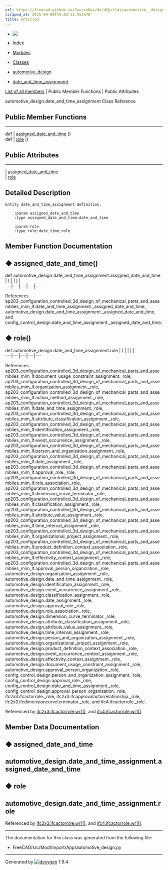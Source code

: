 ```yaml
---
url: https://freecad.github.io/SourceDoc/de/d2e/classautomotive__design_1_1date__and__time__assignment.html
scraped_at: 2025-09-08T15:03:13.551470
title: Untitled
---
```


  * [ ![](https://www.freecad.org/svg/logo-freecad.svg) ](https://freecadweb.org "FreeCAD")
  * [Index](../../index.html "Index")
  * [Modules](../../modules.html "Modules list")
  * [Classes](../../annotated.html "Annotated list")

  * [automotive_design](../../d4/ddf/namespaceautomotive__design.html)
  * [date_and_time_assignment](../../de/d2e/classautomotive__design_1_1date__and__time__assignment.html)

[List of all members](../../da/d33/classautomotive__design_1_1date__and__time__assignment-members.html) | Public Member Functions | Public Attributes

automotive_design.date_and_time_assignment Class Reference

##  Public Member Functions  
  
---  
def | [assigned_date_and_time](../../de/d2e/classautomotive__design_1_1date__and__time__assignment.html#a7b3c256c2bb5213822d8d826732eb4b9) ()  
def | [role](../../de/d2e/classautomotive__design_1_1date__and__time__assignment.html#aea27bcfe1837e2721e355538a8ecf889) ()  
  
##  Public Attributes  
  
---  
|
[assigned_date_and_time](../../de/d2e/classautomotive__design_1_1date__and__time__assignment.html#a060c5038d63b7def43bcf4f8b1b0619e)  
|
[role](../../de/d2e/classautomotive__design_1_1date__and__time__assignment.html#a5a977193352f7071bcab1702a8fb2a89)  
  
## Detailed Description

    
    
    Entity date_and_time_assignment definition.
    
        :param assigned_date_and_time
        :type assigned_date_and_time:date_and_time
    
        :param role
        :type role:date_time_role

## Member Function Documentation

## ◆ assigned_date_and_time()

def automotive_design.date_and_time_assignment.assigned_date_and_time  | ( | | ) |   
---|---|---|---|---  
  
References
ap203_configuration_controlled_3d_design_of_mechanical_parts_and_assemblies_mim_lf.date_and_time_assignment._assigned_date_and_time,
automotive_design.date_and_time_assignment._assigned_date_and_time, and
config_control_design.date_and_time_assignment._assigned_date_and_time.

## ◆ role()

def automotive_design.date_and_time_assignment.role  | ( | | ) |   
---|---|---|---|---  
  
References
ap203_configuration_controlled_3d_design_of_mechanical_parts_and_assemblies_mim_lf.document_usage_constraint_assignment._role,
ap203_configuration_controlled_3d_design_of_mechanical_parts_and_assemblies_mim_lf.organization_assignment._role,
ap203_configuration_controlled_3d_design_of_mechanical_parts_and_assemblies_mim_lf.action_method_assignment._role,
ap203_configuration_controlled_3d_design_of_mechanical_parts_and_assemblies_mim_lf.date_and_time_assignment._role,
ap203_configuration_controlled_3d_design_of_mechanical_parts_and_assemblies_mim_lf.attribute_classification_assignment._role,
ap203_configuration_controlled_3d_design_of_mechanical_parts_and_assemblies_mim_lf.identification_assignment._role,
ap203_configuration_controlled_3d_design_of_mechanical_parts_and_assemblies_mim_lf.event_occurrence_assignment._role,
ap203_configuration_controlled_3d_design_of_mechanical_parts_and_assemblies_mim_lf.person_and_organization_assignment._role,
ap203_configuration_controlled_3d_design_of_mechanical_parts_and_assemblies_mim_lf.date_assignment._role,
ap203_configuration_controlled_3d_design_of_mechanical_parts_and_assemblies_mim_lf.approval_role._role,
ap203_configuration_controlled_3d_design_of_mechanical_parts_and_assemblies_mim_lf.role_association._role,
ap203_configuration_controlled_3d_design_of_mechanical_parts_and_assemblies_mim_lf.dimension_curve_terminator._role,
ap203_configuration_controlled_3d_design_of_mechanical_parts_and_assemblies_mim_lf.classification_assignment._role,
ap203_configuration_controlled_3d_design_of_mechanical_parts_and_assemblies_mim_lf.attribute_value_assignment._role,
ap203_configuration_controlled_3d_design_of_mechanical_parts_and_assemblies_mim_lf.time_interval_assignment._role,
ap203_configuration_controlled_3d_design_of_mechanical_parts_and_assemblies_mim_lf.organizational_project_assignment._role,
ap203_configuration_controlled_3d_design_of_mechanical_parts_and_assemblies_mim_lf.product_definition_context_association._role,
ap203_configuration_controlled_3d_design_of_mechanical_parts_and_assemblies_mim_lf.effectivity_context_assignment._role,
ap203_configuration_controlled_3d_design_of_mechanical_parts_and_assemblies_mim_lf.approval_person_organization._role,
automotive_design.organization_assignment._role,
automotive_design.date_and_time_assignment._role,
automotive_design.identification_assignment._role,
automotive_design.event_occurrence_assignment._role,
automotive_design.classification_assignment._role,
automotive_design.date_assignment._role,
automotive_design.approval_role._role,
automotive_design.role_association._role,
automotive_design.dimension_curve_terminator._role,
automotive_design.attribute_classification_assignment._role,
automotive_design.attribute_value_assignment._role,
automotive_design.time_interval_assignment._role,
automotive_design.person_and_organization_assignment._role,
automotive_design.organizational_project_assignment._role,
automotive_design.product_definition_context_association._role,
automotive_design.event_occurrence_context_assignment._role,
automotive_design.effectivity_context_assignment._role,
automotive_design.document_usage_constraint_assignment._role,
automotive_design.approval_person_organization._role,
config_control_design.person_and_organization_assignment._role,
config_control_design.approval_role._role,
config_control_design.date_and_time_assignment._role,
config_control_design.approval_person_organization._role,
ifc2x3.ifcactorrole._role, ifc2x3.ifcapprovalactorrelationship._role,
ifc2x3.ifcdimensioncurveterminator._role, and ifc4.ifcactorrole._role.

Referenced by
[ifc2x3.ifcactorrole.wr1()](../../d9/d2f/classifc2x3_1_1ifcactorrole.html#ae281a252ec7f6b1d00c2b9989182978f),
and
[ifc4.ifcactorrole.wr1()](../../d8/d4c/classifc4_1_1ifcactorrole.html#aad59c64b5c5e278a59b5366592647b2d).

## Member Data Documentation

## ◆ assigned_date_and_time

automotive_design.date_and_time_assignment.assigned_date_and_time  
---  
  
## ◆ role

automotive_design.date_and_time_assignment.role  
---  
  
Referenced by
[ifc2x3.ifcactorrole.wr1()](../../d9/d2f/classifc2x3_1_1ifcactorrole.html#ae281a252ec7f6b1d00c2b9989182978f),
and
[ifc4.ifcactorrole.wr1()](../../d8/d4c/classifc4_1_1ifcactorrole.html#aad59c64b5c5e278a59b5366592647b2d).

* * *

The documentation for this class was generated from the following file:

  * FreeCAD/src/Mod/Import/App/automotive_design.py

* * *

Generated by
[![doxygen](../../doxygen.svg)](https://www.doxygen.org/index.html) 1.9.4

